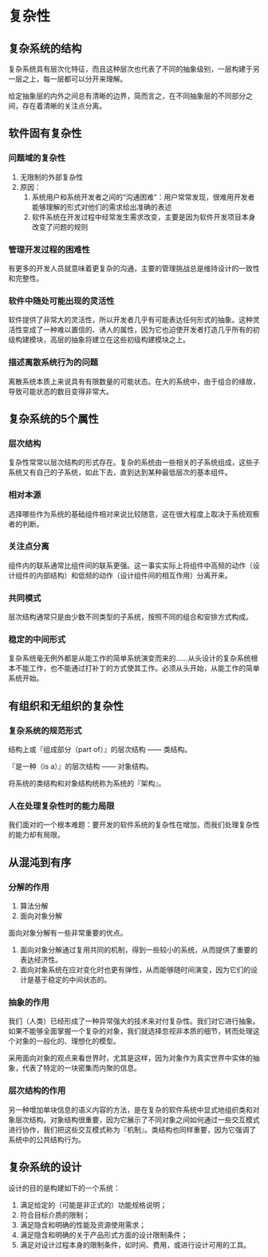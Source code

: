 # 复杂性

## 复杂系统的结构

复杂系统具有层次化特征，而且这种层次也代表了不同的抽象级别，一层构建于另一层之上，每一层都可以分开来理解。

给定抽象层的内外之间总有清晰的边界，简而言之，在不同抽象层的不同部分之间，存在着清晰的关注点分离。

## 软件固有复杂性

### 问题域的复杂性
1. 无限制的外部复杂性
2. 原因：
    1. 系统用户和系统开发者之间的“沟通困难”：用户常常发现，很难用开发者能够理解的形式对他们的需求给出准确的表述
    2. 软件系统在开发过程中经常发生需求改变，主要是因为软件开发项目本身改变了问题的规则

### 管理开发过程的困难性

有更多的开发人员就意味着更复杂的沟通，主要的管理挑战总是维持设计的一致性和完整性。

### 软件中随处可能出现的灵活性

软件提供了非常大的灵活性，所以开发者几乎有可能表达任何形式的抽象。这种灵活性变成了一种难以置信的、诱人的属性，因为它也迫使开发者打造几乎所有的初级构建模块，高层的抽象将建立在这些初级构建模块之上。

### 描述离散系统行为的问题

离散系统本质上来说具有有限数量的可能状态。在大的系统中，由于组合的缘故，导致可能状态的数目变得非常大。

## 复杂系统的5个属性

### 层次结构

复杂性常常以层次结构的形式存在。复杂的系统由一些相关的子系统组成，这些子系统又有自己的子系统，如此下去，直到达到某种最低层次的基本组件。

### 相对本源

选择哪些作为系统的基础组件相对来说比较随意，这在很大程度上取决于系统观察者的判断。

### 关注点分离

组件内的联系通常比组件间的联系更强。这一事实实际上将组件中高频的动作（设计组件的内部结构）和低频的动作（设计组件间的相互作用）分离开来。

### 共同模式

层次结构通常只是由少数不同类型的子系统，按照不同的组合和安排方式构成。

### 稳定的中间形式

复杂系统毫无例外都是从能工作的简单系统演变而来的……从头设计的复杂系统根本不能工作，也不能通过打补丁的方式使其工作。必须从头开始，从能工作的简单系统开始。

## 有组织和无组织的复杂性

### 复杂系统的规范形式

结构上或『组成部分（part of）』的层次结构 —— 类结构。

『是一种（is a）』的层次结构 —— 对象结构。

将系统的类结构和对象结构统称为系统的『架构』。

### 人在处理复杂性时的能力局限

我们面对的一个根本难题：要开发的软件系统的复杂性在增加，而我们处理复杂性的能力却有局限。

## 从混沌到有序

### 分解的作用

1. 算法分解
2. 面向对象分解

面向对象分解有一些非常重要的优点。

1. 面向对象分解通过复用共同的机制，得到一些较小的系统，从而提供了重要的表达经济性。
2. 面向对象系统在应对变化时也更有弹性，从而能够随时间演变，因为它们的设计是基于稳定的中间状态的。

### 抽象的作用

我们（人类）已经形成了一种异常强大的技术来对付复杂性。我们对它进行抽象。如果不能够全面掌握一个复杂的对象，我们就选择忽视非本质的细节，转而处理这个对象的一般化的、理想化的模型。

采用面向对象的观点来看世界时，尤其是这样，因为对象作为真实世界中实体的抽象，代表了特定的一块密集而内聚的信息。

### 层次结构的作用

另一种增加单块信息的语义内容的方法，是在复杂的软件系统中显式地组织类和对象层次结构。对象结构很重要，因为它展示了不同对象之间如何通过一些交互模式进行协作，我们把这些交互模式称为『机制』。类结构也同样重要，因为它强调了系统中的公共结构行为。

## 复杂系统的设计

设计的目的是构建如下的一个系统：

1. 满足给定的（可能是非正式的）功能规格说明；
2. 符合目标介质的限制；
3. 满足隐含和明确的性能及资源使用需求；
4. 满足隐含和明确的关于产品形式方面的设计限制条件；
5. 满足对设计过程本身的限制条件，如时间、费用，或进行设计可用的工具。
